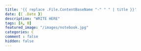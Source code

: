 ```yaml
---
title: '{{ replace .File.ContentBaseName "-" " " | title }}'
date: {{ .Date }}
description: "WRITE HERE"
tags: [A, B]
featured_image: "/images/notebook.jpg"
categories: C
comment : false
hidden: false
---
```


